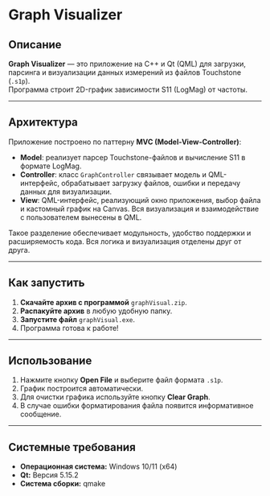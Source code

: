 # Graph Visualizer

## Описание

**Graph Visualizer** — это приложение на C++ и Qt (QML) для загрузки, парсинга и визуализации данных измерений из файлов Touchstone (`.s1p`).  
Программа строит 2D-график зависимости S11 (LogMag) от частоты.

---

## Архитектура

Приложение построено по паттерну **MVC (Model-View-Controller)**:

- **Model**: реализует парсер Touchstone-файлов и вычисление S11 в формате LogMag. 
- **Controller**: класс `GraphController` связывает модель и QML-интерфейс, обрабатывает загрузку файлов, ошибки и передачу данных для визуализации.
- **View**: QML-интерфейс, реализующий окно приложения, выбор файла и кастомный график на Canvas. Вся визуализация и взаимодействие с пользователем вынесены в QML.

Такое разделение обеспечивает модульность, удобство поддержки и расширяемость кода. Вся логика и визуализация отделены друг от друга.

---

## Как запустить

1. **Скачайте архив с программой** `graphVisual.zip`.
2. **Распакуйте архив** в любую удобную папку.
3. **Запустите файл** `graphVisual.exe`.
4. Программа готова к работе!

---

## Использование

1. Нажмите кнопку **Open File** и выберите файл формата `.s1p`.
2. График построится автоматически.
3. Для очистки графика используйте кнопку **Clear Graph**.
4. В случае ошибки форматирования файла появится информативное сообщение.

---

## Системные требования

- **Операционная система:** Windows 10/11 (x64)
- **Qt:** Версия 5.15.2 
- **Система сборки:** qmake

